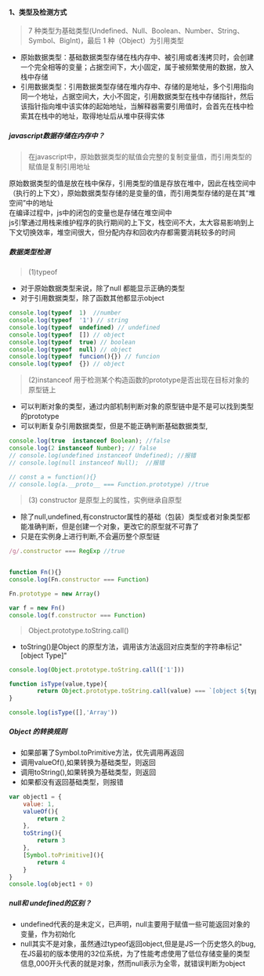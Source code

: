 #### 1、类型及检测方式

> 7 种类型为基础类型(Undefined、Null、Boolean、Number、String、Symbol、BigInt)，最后 1 种（Object）为引用类型
- 原始数据类型：基础数据类型存储在栈内存中、被引用或者浅拷贝时，会创建一个完全相等的变量；占据空间下，大小固定，属于被频繁使用的数据，放入栈中存储
- 引用数据类型：引用数据类型存储在堆内存中、存储的是地址，多个引用指向同一个地址，占据空间大，大小不固定，引用数据类型在栈中存储指针，然后该指针指向堆中该实体的起始地址，当解释器需要引用值时，会首先在栈中检索其在栈中的地址，取得地址后从堆中获得实体

##### javascript数据存储在内存中？
 
> 在javascript中，原始数据类型的赋值会完整的复制变量值，而引用类型的赋值是复制引用地址

原始数据类型的值是放在栈中保存，引用类型的值是存放在堆中，因此在栈空间中（执行的上下文），原始数据类型存储的是变量的值，而引用类型存储的是在其“堆空间”中的地址   
在编译过程中，js中的闭包的变量也是存储在堆空间中  
js引擎通过用栈来维护程序的执行期间的上下文，栈空间不大，太大容易影响到上下文切换效率，堆空间很大，但分配内存和回收内存都需要消耗较多的时间  


##### 数据类型检测

> (1)typeof 
- 对于原始数据类型来说，除了null 都能显示正确的类型
- 对于引用数据类型，除了函数其他都显示object

```js
console.log(typeof  1)  //number
console.log(typeof  '1') // string
console.log(typeof  undefined) // undefined
console.log(typeof  []) // object
console.log(typeof  true) // boolean
console.log(typeof  null) // object
console.log(typeof  funcion(){}) // funcion
console.log(typeof  {}) // object
```


> (2)instanceof 用于检测某个构造函数的prototype是否出现在目标对象的原型链上
- 可以判断对象的类型，通过内部机制判断对象的原型链中是不是可以找到类型的prototype
- 可以判断复杂引用数据类型，但是不能正确判断基础数据类型, 

```js
console.log(true  instanceof Boolean); //false
console.log(2 instanceof Number); // false
// console.log(undefined instanceof Undefined); //报错
// console.log(null instanceof Null);  //报错

// const a = function(){}
// console.log(a.__proto__ === Function.prototype) //true

```

>(3) constructor 是原型上的属性，实例继承自原型
- 除了null,undefined,有constructor属性的基础（包装）类型或者对象类型都能准确判断，但是创建一个对象，更改它的原型就不可靠了
- 只是在实例身上进行判断,不会遍历整个原型链
```js
/g/.constructor === RegExp //true


function Fn(){}
console.log(Fn.constructor === Function)  

Fn.prototype = new Array()

var f = new Fn()
console.log(f.constructor === Function)
```


> Object.prototype.toString.call()

- toString()是Object 的原型方法，调用该方法返回对应类型的字符串标记"[object Type]"

```js
console.log(Object.prototype.toString.call(['1']))

function isType(value,type){
        return Object.prototype.toString.call(value) === `[object ${type}]`
}

console.log(isType([],'Array'))
```

##### Object 的转换规则

- 如果部署了Symbol.toPrimitive方法，优先调用再返回
- 调用valueOf(),如果转换为基础类型，则返回
- 调用toString(),如果转换为基础类型，则返回
- 如果都没有返回基础类型，则报错

```js
var object1 = {
    value: 1,
    valueOf(){
        return 2
    },
    toString(){
        return 3
    },
    [Symbol.toPrimitive](){
        return 4
    }
}
console.log(object1 + 0)
```


##### null和 undefined的区别？

- undefined代表的是未定义，已声明，null主要用于赋值一些可能返回对象的变量，作为初始化
- null其实不是对象，虽然通过typeof返回object,但是是JS一个历史悠久的bug,在JS最初的版本使用的32位系统，为了性能考虑使用了低位存储变量的类型信息,000开头代表的就是对象，然而null表示为全零，就错误判断为object
